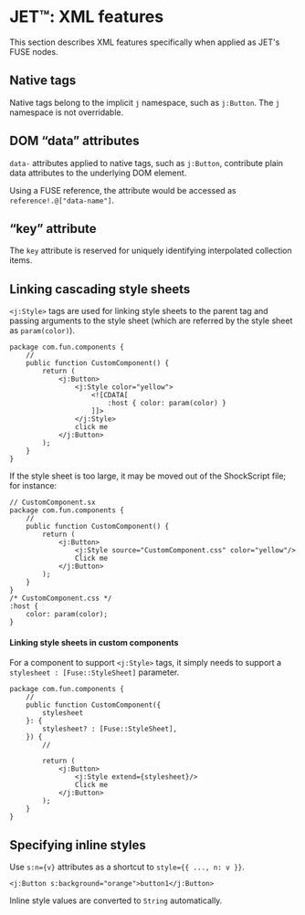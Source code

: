 # JET™: XML features

This section describes XML features specifically when applied as JET's FUSE nodes.

## Native tags

Native tags belong to the implicit `j` namespace, such as `j:Button`. The `j` namespace is not overridable.

## DOM “data” attributes

`data-` attributes applied to native tags, such as `j:Button`, contribute plain data attributes to the underlying DOM element.

Using a FUSE reference, the attribute would be accessed as `reference!.@["data-name"]`.

## “key” attribute

The `key` attribute is reserved for uniquely identifying interpolated collection items.

## Linking cascading style sheets

`<j:Style>` tags are used for linking style sheets to the parent tag and passing arguments to the style sheet (which are referred by the style sheet as `param(color)`).

```
package com.fun.components {
    //
    public function CustomComponent() {
        return (
            <j:Button>
                <j:Style color="yellow">
                    <![CDATA[
                        :host { color: param(color) }
                    ]]>
                </j:Style>
                click me
            </j:Button>
        );
    }
}
```

If the style sheet is too large, it may be moved out of the ShockScript file; for instance:

```plain
// CustomComponent.sx
package com.fun.components {
    //
    public function CustomComponent() {
        return (
            <j:Button>
                <j:Style source="CustomComponent.css" color="yellow"/>
                Click me
            </j:Button>
        );
    }
}
/* CustomComponent.css */
:host {
    color: param(color);
}
```

#### Linking style sheets in custom components

For a component to support `<j:Style>` tags, it simply needs to support a `stylesheet : [Fuse::StyleSheet]` parameter.

```
package com.fun.components {
    //
    public function CustomComponent({
        stylesheet
    }: {
        stylesheet? : [Fuse::StyleSheet],
    }) {
        //

        return (
            <j:Button>
                <j:Style extend={stylesheet}/>
                Click me
            </j:Button>
        );
    }
}
```

## Specifying inline styles

Use `s:n={v}` attributes as a shortcut to `style={{ ..., n: v }}`.

```
<j:Button s:background="orange">button1</j:Button>
```

Inline style values are converted to `String` automatically.